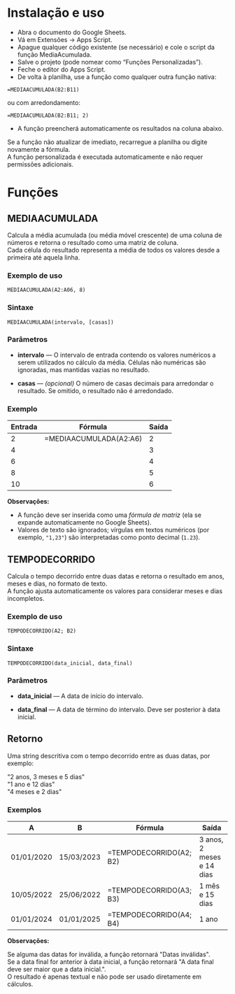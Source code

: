 # Instalação e uso

- Abra o documento do Google Sheets.
- Vá em Extensões → Apps Script.
- Apague qualquer código existente (se necessário) e cole o script da função MediaAcumulada.
- Salve o projeto (pode nomear como “Funções Personalizadas”).
- Feche o editor do Apps Script.
- De volta à planilha, use a função como qualquer outra função nativa:

```=MEDIAACUMULADA(B2:B11)```

ou com arredondamento:

```=MEDIAACUMULADA(B2:B11; 2)```

- A função preencherá automaticamente os resultados na coluna abaixo. 

Se a função não atualizar de imediato, recarregue a planilha ou digite novamente a fórmula. \
A função personalizada é executada automaticamente e não requer permissões adicionais.

# Funções

## MEDIAACUMULADA

Calcula a média acumulada (ou média móvel crescente) de uma coluna de números e retorna o resultado como uma matriz de coluna.  
Cada célula do resultado representa a média de todos os valores desde a primeira até aquela linha.


### Exemplo de uso

```MEDIAACUMULADA(A2:A06, 8)```

### Sintaxe

```MEDIAACUMULADA(intervalo, [casas])```

### Parâmetros

- **intervalo** — O intervalo de entrada contendo os valores numéricos a serem utilizados no cálculo da média. Células não numéricas são ignoradas, mas mantidas vazias no resultado.

- **casas** — *(opcional)* O número de casas decimais para arredondar o resultado. Se omitido, o resultado não é arredondado.

### Exemplo
| Entrada | Fórmula | Saída |
|----------|----------|-------|
| 2 | =MEDIAACUMULADA(A2:A6) | 2 |
| 4 |  | 3 |
| 6 |  | 4 |
| 8 |  | 5 |
| 10 |  | 6 |

**Observações:**
- A função deve ser inserida como uma *fórmula de matriz* (ela se expande automaticamente no Google Sheets).  
- Valores de texto são ignorados; vírgulas em textos numéricos (por exemplo, `"1,23"`) são interpretadas como ponto decimal (`1.23`).

## TEMPODECORRIDO

Calcula o tempo decorrido entre duas datas e retorna o resultado em anos, meses e dias, no formato de texto. \
A função ajusta automaticamente os valores para considerar meses e dias incompletos.

### Exemplo de uso

```TEMPODECORRIDO(A2; B2)```

### Sintaxe

```TEMPODECORRIDO(data_inicial, data_final)```

### Parâmetros

- **data_inicial** — A data de início do intervalo.

- **data_final** — A data de término do intervalo. Deve ser posterior à data inicial.

## Retorno

Uma string descritiva com o tempo decorrido entre as duas datas, por exemplo:

"2 anos, 3 meses e 5 dias" \
"1 ano e 12 dias" \
"4 meses e 2 dias"

### Exemplos
| A | B | Fórmula | Saída |
|-----|-----|----------|-------|
| 01/01/2020 | 15/03/2023 | =TEMPODECORRIDO(A2; B2) | 3 anos, 2 meses e 14 dias |
| 10/05/2022 | 25/06/2022 | =TEMPODECORRIDO(A3; B3) | 1 mês e 15 dias |
| 01/01/2024 | 01/01/2025 | =TEMPODECORRIDO(A4; B4) | 1 ano |

**Observações:**

Se alguma das datas for inválida, a função retornará "Datas inválidas". \
Se a data final for anterior à data inicial, a função retornará "A data final deve ser maior que a data inicial.". \
O resultado é apenas textual e não pode ser usado diretamente em cálculos.